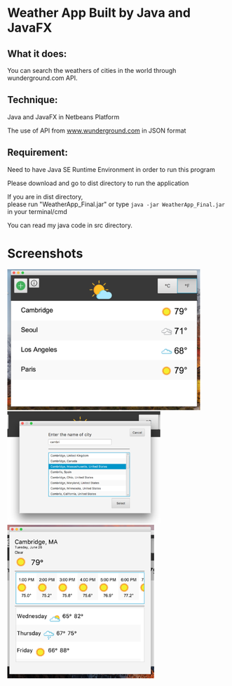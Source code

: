 # Weather App Built by Java and JavaFX

## What it does: 

You can search the weathers of cities in the world through wunderground.com API.

## Technique:

Java and JavaFX in Netbeans Platform

The use of API from www.wunderground.com in JSON format

## Requirement: 

Need to have Java SE Runtime Environment in order to run this program

Please download and go to dist directory to run the application

If you are in dist directory, <br>
please run "WeatherApp_Final.jar" or
type `java -jar WeatherApp_Final.jar` in your terminal/cmd

You can read my java code in src directory.

# Screenshots


<img src="images/mainpage.png" width="440" height="321">
<img src="images/searchquery.png" width="349" height="256">
<img src="images/detailpage.png" width="335" height="350">

